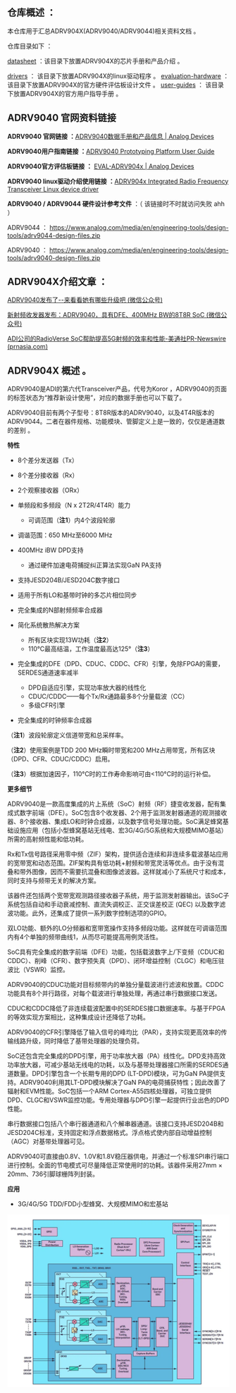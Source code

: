 ## 仓库概述 ：

本仓库用于汇总ADRV904X(ADRV9040/ADRV9044)相关资料文档 。

仓库目录如下 ：

[datasheet](datasheet) ：该目录下放置ADRV904X的芯片手册和产品介绍 。

[drivers](drivers) ： 该目录下放置ADRV904X的linux驱动程序 。
[evaluation-hardware](evaluation-hardware) ： 该目录下放置ADRV904X的官方硬件评估板设计文件 。
[user-guides](user-guides) ： 该目录下放置ADRV904X的官方用户指导手册 。



## ADRV9040 官网资料链接 

**ADRV9040 官网链接 ：**[ADRV9040数据手册和产品信息 | Analog Devices](https://www.analog.com/cn/products/adrv9040.html)

**ADRV9040用户指南链接 ：**[ADRV9040 Prototyping Platform User Guide ](https://wiki.analog.com/resources/eval/user-guides/adrv904x)

**ADRV9040官方评估板链接 ：** [EVAL-ADRV904x | Analog Devices](https://www.analog.com/en/resources/evaluation-hardware-and-software/evaluation-boards-kits/EVAL-ADRV904x.html)

**ADRV9040 linux驱动介绍使用链接 ：**[ADRV904x Integrated Radio Frequency Transceiver Linux device driver ](https://wiki.analog.com/resources/tools-software/linux-drivers/iio-transceiver/adrv904x)

**ADRV9040 / ADRV9044 硬件设计参考文件** ：（ 该链接时不时就访问失败 ahh ） 

ADRV9044 ： https://www.analog.com/media/en/engineering-tools/design-tools/adrv9044-design-files.zip

ADRV9040 ： https://www.analog.com/media/en/engineering-tools/design-tools/adrv9040-design-files.zip



## ADRV904X介绍文章 ：

[ADRV9040发布了--来看看她有哪些升级吧 (微信公众号)](https://mp.weixin.qq.com/s/3oEQMYb3fHty1baTThLKeg)

[新射频收发器发布：ADRV9040，具有DFE、400MHz BW的8T8R SoC (微信公众号)](https://mp.weixin.qq.com/s/B3uh4Z8sIPrmBo4A0LNY-g)

[ADI公司的RadioVerse SoC帮助提高5G射频的效率和性能-美通社PR-Newswire (prnasia.com)](https://www.prnasia.com/story/344714-1.shtml)



## ADRV904X 概述 。

ADRV9040是ADI的第六代Transceiver产品，代号为Koror ，ADRV9040的页面的标签状态为“推荐新设计使用”，对应的数据手册也可以下载了。

ADRV9040目前有两个子型号：8T8R版本的ADRV9040，以及4T4R版本的ADRV9044。二者在器件规格、功能模块、管脚定义上是一致的，仅仅是通道数的差别 。

 **特性**

- 8个差分发送器（Tx）

- 8个差分接收器（Rx）

- 2个观察接收器（ORx）

- 单频段和多频段（N x 2T2R/4T4R）能力
  
    - 可调范围（**注1**）内4个波段轮廓
    
- 调谐范围：650 MHz至6000 MHz

- 400MHz iBW DPD支持
  
    - 通过硬件加速电荷捕捉纠正算法实现GaN PA支持
    
- 支持JESD204B/JESD204C数字接口

- 适用于所有LO和基带时钟的多芯片相位同步

- 完全集成的N部射频频率合成器

- 简化系统散热解决方案
    - 所有区块实现13W功耗（**注2**）
    - 110°C最高结温，工作温度最高达125°（**注3**）
    
- 完全集成的DFE（DPD、CDUC、CDDC、CFR）引擎，免除FPGA的需要，SERDES通道速率减半
    - DPD自适应引擎，实现功率放大器的线性化
    - CDUC/CDDC——每个Tx/Rx通路最多8个分量载波（CC）
    - 多级CFR引擎
    
- 完全集成的时钟频率合成器

    

（**注1**）波段轮廓定义信道带宽和总采样率。 

（**注2**）使用案例是TDD 200 MHz瞬时带宽和200 MHz占用带宽，所有区块（DPD、CFR、CDUC/CDDC）启用。

（**注3**）根据加速因子，110°C时的工作寿命影响可由<110°C时的运行补偿。

**更多细节**

ADRV9040是一款高度集成的片上系统（SoC）射频（RF）捷变收发器，配有集成式数字前端（DFE）。SoC包含8个收发器、2个用于监测发射器通道的观测接收器、8个接收器、集成LO和时钟合成器，以及数字信号处理功能。SoC满足蜂窝基础设施应用（包括小型蜂窝基站无线电、宏3G/4G/5G系统和大规模MIMO基站）所需的高射频性能和低功耗。

Rx和Tx信号路径采用零中频（ZIF）架构，提供适合连续和非连续多载波基站应用的宽带宽和动态范围。ZIF架构具有低功耗+射频和带宽灵活等优点。由于没有混叠和带外图像，因而不需要抗混叠和图像滤波器。这样就减小了系统尺寸和成本，同时支持与频带无关的解决方案。

该器件还包括两个宽带宽观测路径接收器子系统，用于监测发射器输出。该SoC子系统包括自动和手动衰减控制、直流失调校正、正交误差校正 (QEC) 以及数字滤波功能。此外，还集成了提供一系列数字控制选项的GPIO。

双LO功能、额外的LO分频器和宽带宽操作支持多频段功能。这样就在可调谐范围内有4个单独的频带曲线1，从而尽可能提高用例灵活性。

SoC具有完全集成的数字前端（DFE）功能，包括载波数字上/下变频（CDUC和CDDC）、削峰（CFR）、数字预失真（DPD）、闭环增益控制（CLGC）和电压驻波比（VSWR）监控。

ADRV9040的CDUC功能对目标频带内的单独分量载波进行滤波和放置。CDDC功能具有8个并行路径，对每个载波进行单独处理，再通过串行数据接口发送。

CDUC和CDDC降低了非连续载波配置中的SERDES接口数据速率。与基于FPGA的等效实现方案相比，这种集成设计还降低了功耗。

ADRV9040的CFR引擎降低了输入信号的峰均比（PAR），支持实现更高效率的传输线路升级，同时降低了基带处理器的处理负荷。

SoC还包含完全集成的DPD引擎，用于功率放大器（PA）线性化。DPD支持高效功率放大器，可减少基站无线电的功耗，以及与基带处理器接口所需的SERDES通道数量。DPD引擎包含一个长期专用的DPD (LT-DPD)模块，可为GaN PA提供支持。ADRV9040利用其LT-DPD模块解决了GaN PA的电荷捕获特性；因此改善了辐射和EVM性能。SoC包括一个ARM Cortex-A55四核处理器，可独立提供DPD、CLGC和VSWR监控功能。专用处理器与DPD引擎一起提供行业出色的DPD性能。

串行数据接口包括八个串行器通道和八个解串器通道。该接口支持JESD204B和JESD204C标准，支持固定和浮点数据格式。浮点格式使内部自动增益控制（AGC）对基带处理器可见。

ADRV9040可直接由0.8V、1.0V和1.8V稳压器供电，并通过一个标准SPI串行端口进行控制。全面的节电模式可尽量降低正常使用时的功耗。该器件采用27mm × 20mm、736引脚球栅阵列封装。

**应用**

- 3G/4G/5G TDD/FDD小型蜂窝、大规模MIMO和宏基站



![图片](image/640.jpg)
